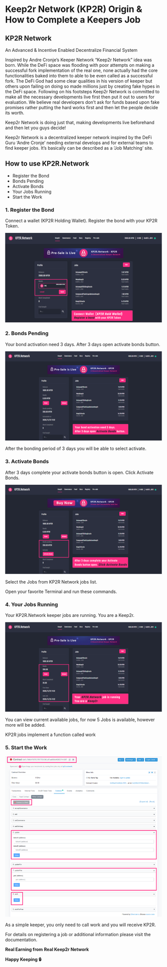 # Keep2r Network (KP2R) Origin & How to Complete a Keepers Job


## KP2R Network
An Advanced & Incentive Enabled Decentralize Financial System

Inspired by Andre Cronje’s Keeper Network “Keep2r Network” idea was born. While the DeFi space was flooding with poor attempts on making a successful fork implementation of the real one, none actually had the core functionalities baked into them to able to be even called as a successful fork. The DeFi God had some clear qualities in his version of keeper but others upon failing on doing so made millions just by creating fake hypes in the DeFi space. Following on his footsteps Keep2r Network is committed to make all the necessary developments live first then put it out to users for evaluation. We believe real developers don’t ask for funds based upon fake promises rather putting the hard works first and then let the people decide its worth.

Keep2r Network is doing just that, making developments live beforehand and then let you guys decide!

Keep2r Network is a decentralized keeper network inspired by the DeFi Guru ‘Andre Cronje’ needing external develops and for external teams to find keeper jobs. It’s basically can be described as a ‘Job Matching’ site.


## How to use KP2R.Network

* Register the Bond
* Bonds Pending
* Activate Bonds
* Your Jobs Running
* Start the Work


### 1. Register the Bond
Connect a wallet (KP2R Holding Wallet). Register the bond with your KP2R Token.

[![N|Solid](https://raw.githubusercontent.com/kp2r-network/howto-job/master/1-register-bond.png)](https://kp2r.network/)


### 2. Bonds Pending

Your bond activation need 3 days. After 3 days open activate bonds button.

[![N|Solid](https://raw.githubusercontent.com/kp2r-network/howto-job/master/2-bond-pending.png)](https://kp2r.network/)

After the bonding period of 3 days you will be able to select activate.


### 3. Activate Bonds

After 3 days complete your activate bonds button is open. Click Activate Bonds.

[![N|Solid](https://raw.githubusercontent.com/kp2r-network/howto-job/master/3-activate-bond.png)](https://kp2r.network/)

Select the Jobs from KP2R Network jobs list.

Open your favorite Terminal and run these commands.


### 4. Your Jobs Running

Your KP2R.Network keeper jobs are running. You are a Keep2r.

[![N|Solid](https://raw.githubusercontent.com/kp2r-network/howto-job/master/4-job-running.png)](https://kp2r.network/)

You can view current available jobs, for now 5 Jobs is available, however more will be added.

KP2R jobs implement a function called work

### 5. Start the Work

[![N|Solid](https://github.com/kp2r-network/howto-job/blob/master/work-connect.png)](https://kp2r.network/)

As a simple keeper, you only need to call work and you will receive KP2R.

For details on registering a job or additional information please visit the documentation.

**Real Earning from**
**Real Keep2r Network**

**Happy Keeping 🔒**
